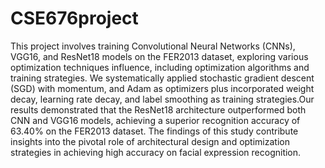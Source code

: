 # CSE676project

This project involves training Convolutional Neural Networks (CNNs), VGG16, and ResNet18 models on the FER2013 dataset, exploring various optimization techniques influence, including optimization algorithms and training strategies. We systematically applied stochastic gradient descent (SGD) with momentum, and Adam as optimizers plus incorporated weight decay, learning rate decay, and label smoothing as training strategies.Our results demonstrated that the ResNet18 architecture outperformed both CNN and VGG16 models, achieving a superior recognition accuracy of 63.40\% on the FER2013 dataset. The findings of this study contribute insights into the pivotal role of architectural design and optimization strategies in achieving high accuracy on facial expression recognition.
